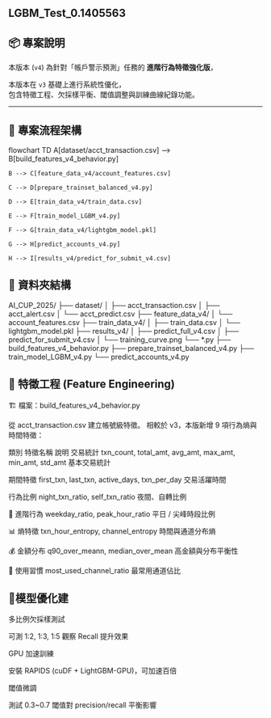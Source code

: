 ## LGBM_Test_0.1405563
## 📦 專案說明

本版本 (`v4`) 為針對「帳戶警示預測」任務的 **進階行為特徵強化版**，  

本版本在 `v3` 基礎上進行系統性優化，  
包含特徵工程、欠採樣平衡、閾值調整與訓練曲線紀錄功能。

---

## 🚀 專案流程架構
flowchart TD
    A[dataset/acct_transaction.csv] --> B[build_features_v4_behavior.py]
    
    B --> C[feature_data_v4/account_features.csv]
    
    C --> D[prepare_trainset_balanced_v4.py]
    
    D --> E[train_data_v4/train_data.csv]
    
    E --> F[train_model_LGBM_v4.py]
    
    F --> G[train_data_v4/lightgbm_model.pkl]
    
    G --> H[predict_accounts_v4.py]
    
    H --> I[results_v4/predict_for_submit_v4.csv]

## 📁 資料夾結構 
AI_CUP_2025/
├── dataset/
│   ├── acct_transaction.csv
│   ├── acct_alert.csv
│   └── acct_predict.csv
├── feature_data_v4/
│   └── account_features.csv
├── train_data_v4/
│   ├── train_data.csv
│   └── lightgbm_model.pkl
├── results_v4/
│   ├── predict_full_v4.csv
│   ├── predict_for_submit_v4.csv
│   └── training_curve.png
└── *.py
    ├── build_features_v4_behavior.py
    ├── prepare_trainset_balanced_v4.py
    ├── train_model_LGBM_v4.py
    └── predict_accounts_v4.py



## 🧩 特徵工程 (Feature Engineering)
🏗️ 檔案：build_features_v4_behavior.py

從 acct_transaction.csv 建立帳號級特徵。
相較於 v3，本版新增 9 項行為熵與時間特徵：

類別	特徵名稱	說明
交易統計	txn_count, total_amt, avg_amt, max_amt, min_amt, std_amt	基本交易統計

期間特徵	first_txn, last_txn, active_days, txn_per_day	交易活躍時間

行為比例	night_txn_ratio, self_txn_ratio	夜間、自轉比例

📆 進階行為	weekday_ratio, peak_hour_ratio	平日 / 尖峰時段比例

📊 熵特徵	txn_hour_entropy, channel_entropy	時間與通道分布熵

💰 金額分布	q90_over_meann, median_over_mean	高金額與分布平衡性

🔁 使用習慣	most_used_channel_ratio	最常用通道佔比

## 🧠模型優化建

多比例欠採樣測試

可測 1:2, 1:3, 1:5 觀察 Recall 提升效果

GPU 加速訓練

安裝 RAPIDS (cuDF + LightGBM-GPU)，可加速百倍

閾值微調

測試 0.3~0.7 閾值對 precision/recall 平衡影響


